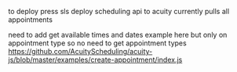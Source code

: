 to deploy press sls deploy
scheduling api to acuity currently pulls all appointments 

need to add get available  times and dates 
example here but only on appointment type so no need to get appointment types 
https://github.com/AcuityScheduling/acuity-js/blob/master/examples/create-appointment/index.js
